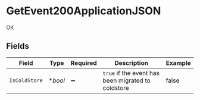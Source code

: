# GetEvent200ApplicationJSON

OK


## Fields

| Field                                               | Type                                                | Required                                            | Description                                         | Example                                             |
| --------------------------------------------------- | --------------------------------------------------- | --------------------------------------------------- | --------------------------------------------------- | --------------------------------------------------- |
| `IsColdStore`                                       | **bool*                                             | :heavy_minus_sign:                                  | `true` if the event has been migrated to coldstore<br/> | false                                               |